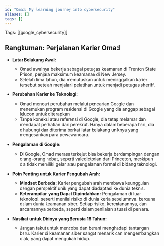 ```yaml
---
id: "Omad: My learning journey into cybersecurity"
aliases: []
tags: []
---
```


Tags: [[google_cybersecurity]]

## Rangkuman: Perjalanan Karier Omad

- **Latar Belakang Awal:**
  - Omad awalnya bekerja sebagai petugas keamanan di Trenton State Prison, penjara maksimum keamanan di New Jersey.
  - Setelah lima tahun, dia memutuskan untuk meninggalkan karier tersebut setelah menjalani pelatihan untuk menjadi petugas sheriff.

- **Perubahan Karier ke Teknologi:**
  - Omad mencari perubahan melalui pencarian Google dan menemukan program residensi di Google yang dia anggap sebagai lelucon untuk diterapkan.
  - Tanpa koneksi atau referensi di Google, dia tetap melamar dan mendapat perhatian dari perekrut. Hanya dalam beberapa hari, dia dihubungi dan diterima berkat latar belakang uniknya yang mengesankan para pewawancara.

- **Pengalaman di Google:**
  - Di Google, Omad merasa terkejut bisa bekerja berdampingan dengan orang-orang hebat, seperti valedictorian dari Princeton, meskipun dia tidak memiliki gelar atau pengalaman formal di bidang teknologi.

- **Poin Penting untuk Karier Pengubah Arah:**
  - **Mindset Berbeda:** Karier pengubah arah membawa keunggulan dengan perspektif unik yang dapat diadaptasi ke dunia teknis.
  - **Keterampilan yang Dapat Dipindahkan:** Pengalaman di luar teknologi, seperti menilai risiko di dunia kerja sebelumnya, berguna dalam dunia keamanan siber. Setiap risiko, kerentanannya, dan ancamannya berbeda, seperti dalam penilaian situasi di penjara.

- **Nasihat untuk Dirinya yang Berusia 18 Tahun:**
  - Jangan takut untuk mencoba dan berani menghadapi tantangan baru. Karier di keamanan siber sangat menarik dan mengembangkan otak, yang dapat mengubah hidup.


